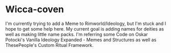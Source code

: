 # Wicca-coven
I'm currently trying to add a Meme to Rimworld/Ideology, but I'm stuck and I hope to get some help here.
My current goal is adding names for deities as well as making little name packs.
I'm referring some Code on Oskar Potocki's Vanilla Ideology Expanded - Memes and Structures as well as ThesePeople's Custom Ritual Framework.
